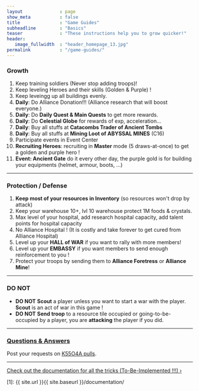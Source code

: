 ```yaml
---
layout              : page
show_meta           : false
title               : "Game Guides"
subheadline         : "Basics"
teaser              : "These instructions help you to grow quicker!"
header:
   image_fullwidth  : "header_homepage_13.jpg"
permalink           : "/game-guides/"
---
```

### Growth
1. Keep training soldiers (Never stop adding troops)!
2. Keep leveling Heroes and their skills (Golden & Purple) !
3. Keep leveingg up all buildings evenly. 
4. **Daily**: Do Alliance Donation!!! (Alliance research that will boost everyone.)
5. **Daily**: Do **Daily Quest & Main Quests** to get more rewards.
6. **Daily**: Do **Celestial Globe** for rewards of exp, acceleration...
7. **Daily**: Buy all stuffs at **Catacombs Trader of Ancient Tombs**
8. **Daily**: Buy all stuffs at **Mining Loot of ABYSSAL MINES** (C16)
10. Participate events in Event Center
11. **Recruiting Heroes**: recruiting in **Master** mode (5 draws-at-once) to get a golden and purple hero !
12. **Event: Ancient Gate** do it every other day, the purple gold is for building your equipments (helmet, armour, boots, ...)

---
### Protection / Defense
1. **Keep most of your resources in Inventory** (so resources won't drop by attack)
2. Keep your warehouse 10+, lvl 10 warehouse protect 1M foods & crystals.
3. Max level of your hospital, add research hospital capacity, add talent points for hospital capacity
4. No Alliance Hospital ! (It is costly and take forever to get cured from Alliance Hospital)
5. Level up your **HALL of WAR** if you want to rally with more members!
6. Level up your **EMBASSY** if you want members to send enough reinforcement to you !
7. Protect your troops by sending them to **Alliance Foretress** or **Alliance Mine**!

---
### DO NOT 
* **DO NOT** **Scout** a player unless you want to start a war with the player. **Scout** is an act of war in this game !
* **DO NOT** **Send troop** to a resource tile occupied or going-to-be-occupied by a player, you are **attacking** the player if you did.

---
### [Questions & Answers](https://rkuo2023.github.io/k55o4a/design/mediaelement_js/)
Post your requests on [K55O4A pulls](https://github.com/rkuo2023/k55o4a/pulls).<br>

---
<a class="radius button small" href="{{ site.url }}{{ site.baseurl }}/documentation/">Check out the documentation for all the tricks (To-Be-Implemented !!!) ›</a>


 [1]: {{ site.url }}{{ site.baseurl }}/documentation/
